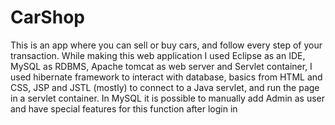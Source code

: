 # CarShop

This is an app where you can sell or buy cars, and follow every step of your transaction. While making this web application I used Eclipse as an IDE, MySQL as RDBMS, Apache tomcat as web server and Servlet container, I used hibernate framework to interact  with database, basics from HTML and CSS, JSP and JSTL (mostly) to connect to a Java servlet, and run the page in a servlet container. In MySQL it is possible to manually add Admin as user and have special features for this function after login in

